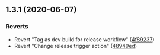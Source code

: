 ## 1.3.1 (2020-06-07)


### Reverts

* Revert "Tag as dev build for release workflow" ([4f89237](https://github.com/Magnum97/actions-test/commit/4f8923722f62a3aa45d61522201104a91f17c470))
* Revert "Change release trigger action" ([48949ed](https://github.com/Magnum97/actions-test/commit/48949eda3bff8a28581cf4e9acc512bcd50b5d40))



